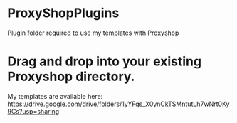 # ProxyShopPlugins
Plugin folder required to use my templates with Proxyshop
# Drag and drop into your existing Proxyshop directory.
My templates are available here: https://drive.google.com/drive/folders/1yYFqs_X0ynCkTSMntutLh7wNrt0Ky9Cs?usp=sharing
